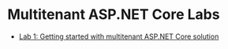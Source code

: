 # Multitenant ASP.NET Core Labs

* [Lab 1: Getting started with multitenant ASP.NET Core solution](labs-01-getting-started.md)
